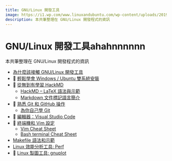 ```yaml
---
title: GNU/Linux 開發工具
image: https://i1.wp.com/www.linuxandubuntu.com/wp-content/uploads/2019/07/What-is-GNU-in-GNULinux.jpg
description: 本共筆整理在 GNU/Linux 開發程式的資訊
---
```


# GNU/Linux 開發工具ahahnnnnnn

本共筆整理在 GNU/Linux 開發程式的資訊

* [為什麼該接觸 GNU/Linux 開發工具](https://hackmd.io/@sysprog/r1Psrf0KW)
* :bell: [輕鬆學會 Windows / Ubuntu 雙系統安裝](https://hackmd.io/@sysprog/Bks3DypY-)
* :bell: [從無到有學習 HackMD](https://hackmd.io/s/Bk0nFk6FZ)
    * [HackMD – LaTeX 語法與示範](https://hackmd.io/s/B1RwlM85Z)
    * [Markdown 文件標記語言簡介](https://hackmd.io/@ntouind/markdown-basics/)
* :bell: [熟悉 Git 和 GitHub 操作](https://hackmd.io/@sysprog/git-with-github)
    * [為你自己學 Git](http://gitbook.tw)
* :bell: [編輯器：Visual Studio Code](https://hackmd.io/s/rJPKpohsx)
* :bell: [終端機和 Vim 設定](https://hackmd.io/s/HJv9naEwl)
    * [Vim Cheat Sheet](https://vim.rtorr.com/)
    * [Bash terminal Cheat Sheet](https://kapeli.com/cheat_sheets/Bash_Shortcuts.docset/Contents/Resources/Documents/index)
* [Makefile 語法和示範](https://hackmd.io/s/SySTMXPvl)
* [Linux 效能分析工具: Perf](https://hackmd.io/s/B11109rdg)
* :bell: [Linux 製圖工具: gnuplot](https://hackmd.io/s/Skwp-alOg)